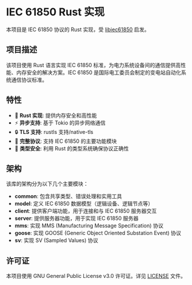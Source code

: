 
# IEC 61850 Rust 实现

本项目是 IEC 61850 协议的 Rust 实现，受 [libiec61850](https://github.com/mz-automation/libiec61850) 启发。

## 项目描述

该项目使用 Rust 语言实现 IEC 61850 标准，为电力系统设备间的通信提供高性能、内存安全的解决方案。IEC 61850 是国际电工委员会制定的变电站自动化系统通信协议标准。

## 特性

- 🦀 **Rust 实现**: 提供内存安全和高性能
- ⚡ **异步支持**: 基于 Tokio 的异步网络通信
- 🔒 **TLS 支持**: rustls 支持/native-tls
- 📡 **完整协议**: 支持 IEC 61850 的主要功能模块
- 🎯 **类型安全**: 利用 Rust 的类型系统确保协议正确性

## 架构

该库的架构分为以下几个主要模块：

- **common**: 包含共享类型、错误处理和实用工具
- **model**: 定义 IEC 61850 数据模型（逻辑设备、逻辑节点等）
- **client**: 提供客户端功能，用于连接和与 IEC 61850 服务器交互
- **server**: 提供服务器功能，用于实现 IEC 61850 服务器
- **mms**: 实现 MMS (Manufacturing Message Specification) 协议
- **goose**: 实现 GOOSE (Generic Object Oriented Substation Event) 协议
- **sv**: 实现 SV (Sampled Values) 协议


## 许可证

本项目使用 GNU General Public License v3.0 许可证。详见 [LICENSE](LICENSE) 文件。
